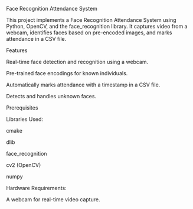 Face Recognition Attendance System

This project implements a Face Recognition Attendance System using Python, OpenCV, and the face_recognition library. It captures video from a webcam, identifies faces based on pre-encoded images, and marks attendance in a CSV file.

Features

Real-time face detection and recognition using a webcam.

Pre-trained face encodings for known individuals.

Automatically marks attendance with a timestamp in a CSV file.

Detects and handles unknown faces.

Prerequisites

Libraries Used:

cmake

dlib

face_recognition

cv2 (OpenCV)

numpy

Hardware Requirements:

A webcam for real-time video capture.

